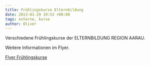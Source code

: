 ```yaml
---
title: Frühlingskurse Elternbildung
date: 2013-01-29 19:53 +00:00
tags: externe, kurse
author: Oliver
---
```


Verschiedene Frühlingskurse der ELTERNBILDUNG REGION AARAU.

Weitere Informationen im Flyer.


[Flyer Frühlingskurse](Flyer_Fruehlingskurse.pdf)


